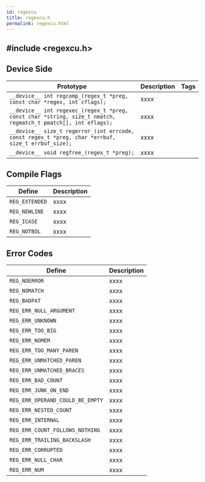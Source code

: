```yaml
---
id: regexcu
title: regexcu.h
permalink: regexcu.html
---
```


## #include <regexcu.h>


## Device Side
Prototype | Description | Tags
--- | --- | :---:
```__device__ int regcomp_(regex_t *preg, const char *regex, int cflags);``` | xxxx
```__device__ int regexec_(regex_t *preg, const char *string, size_t nmatch, regmatch_t pmatch[], int eflags);``` | xxxx
```__device__ size_t regerror_(int errcode, const regex_t *preg, char *errbuf, size_t errbuf_size);``` | xxxx
```__device__ void regfree_(regex_t *preg);``` | xxxx

## Compile Flags
Define | Description
--- | ---
```REG_EXTENDED``` | xxxx
```REG_NEWLINE``` | xxxx
```REG_ICASE``` | xxxx
```REG_NOTBOL``` | xxxx


## Error Codes
Define | Description
--- | ---
```REG_NOERROR``` | xxxx
```REG_NOMATCH``` | xxxx
```REG_BADPAT``` | xxxx
```REG_ERR_NULL_ARGUMENT``` | xxxx
```REG_ERR_UNKNOWN``` | xxxx
```REG_ERR_TOO_BIG``` | xxxx
```REG_ERR_NOMEM``` | xxxx
```REG_ERR_TOO_MANY_PAREN``` | xxxx
```REG_ERR_UNMATCHED_PAREN``` | xxxx
```REG_ERR_UNMATCHED_BRACES``` | xxxx
```REG_ERR_BAD_COUNT``` | xxxx
```REG_ERR_JUNK_ON_END``` | xxxx
```REG_ERR_OPERAND_COULD_BE_EMPTY``` | xxxx
```REG_ERR_NESTED_COUNT``` | xxxx
```REG_ERR_INTERNAL``` | xxxx
```REG_ERR_COUNT_FOLLOWS_NOTHING``` | xxxx
```REG_ERR_TRAILING_BACKSLASH``` | xxxx
```REG_ERR_CORRUPTED``` | xxxx
```REG_ERR_NULL_CHAR``` | xxxx
```REG_ERR_NUM``` | xxxx